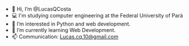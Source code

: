 - 👋 Hi, I’m @LucasQCosta
- :computer: I'm studying computer engineering at the Federal University of Pará
- 👀 I’m interested in Python and web development.
- 🌱 I’m currently learning Web Development.
- 📫 Communication: Lucas.cq.10@gmail.com

<!---
LucasQCosta/LucasQCosta is a ✨ special ✨ repository because its `README.md` (this file) appears on your GitHub profile.
You can click the Preview link to take a look at your changes.
--->
